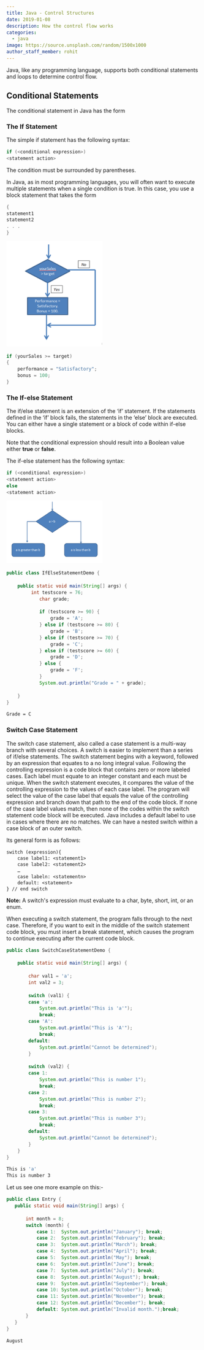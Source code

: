 ```yaml
---
title: Java - Control Structures
date: 2019-01-08
description: How the control flow works
categories:
  - java
image: https://source.unsplash.com/random/1500x1000
author_staff_member: rohit
---
```


Java, like any programming language, supports both conditional statements and loops to determine control flow.

## Conditional Statements

The conditional statement in Java has the form

### The If Statement

The simple if statement has the following syntax:

```java
if (<conditional expression>)
<statement action>
```
The condition must be surrounded by parentheses.

In Java, as in most programming languages, you will often want to execute multiple statements when a single condition is true. In this case, you use a block statement that takes the form
```java
{
statement1
statement2
. . .
}
```

<img alt="if condition" src="/images/java/j-4.png" width="250">

```java
if (yourSales >= target)
{
	performance = "Satisfactory";
	bonus = 100;
}
```

### The If-else Statement

The if/else statement is an extension of the ‘if’ statement. If the statements defined in the ‘if’ block fails, the statements in the ‘else’ block are executed. You can either have a single statement or a block of code within if-else blocks.
 
Note that the conditional expression should result into a Boolean value either **true** or **false**.

The if-else statement has the following syntax:

```java
if (<conditional expression>)
<statement action>
else
<statement action>
```

<img alt="if else condition" src="/images/java/j-5.png" width="250">

```java
public class IfElseStatementDemo {

	public static void main(String[] args) {
		 int testscore = 76;
	        char grade;

	        if (testscore >= 90) {
	            grade = 'A';
	        } else if (testscore >= 80) {
	            grade = 'B';
	        } else if (testscore >= 70) {
	            grade = 'C';
	        } else if (testscore >= 60) {
	            grade = 'D';
	        } else {
	            grade = 'F';
	        }
	        System.out.println("Grade = " + grade);

	}
}
```

```bash
Grade = C
```

### Switch Case Statement
The switch case statement, also called a case statement is a multi-way branch with several choices. A switch is easier to implement than a series of if/else statements. The switch statement begins with a keyword, followed by an expression that equates to a no long integral value. Following the controlling expression is a code block that contains zero or more labeled cases. Each label must equate to an integer constant and each must be unique. When the switch statement executes, it compares the value of the controlling expression to the values of each case label. The program will select the value of the case label that equals the value of the controlling expression and branch down that path to the end of the code block. If none of the case label values match, then none of the codes within the switch statement code block will be executed. Java includes a default label to use in cases where there are no matches. We can have a nested switch within a case block of an outer switch. 

Its general form is as follows:

```text
switch (expression){
    case label1: <statement1>
    case label2: <statement2>
    …
    case labeln: <statementn>
    default: <statement>
} // end switch 
```
**Note:**  A switch's expression must evaluate to a char, byte, short, int, or an enum.

When executing a switch statement, the program falls through to the next case. Therefore, if you want to exit in the middle of the switch statement code block, you must insert a break statement, which causes the program to continue executing after the current code block. 

```java
public class SwitchCaseStatementDemo {

	public static void main(String[] args) {
			
		char val1 = 'a';
		int val2 = 3;
		
		switch (val1) {
		case 'a':
			System.out.println("This is 'a'");
			break;
		case 'A':
			System.out.println("This is 'A'");
			break;
		default:
			System.out.println("Cannot be determined");
		}
		
		switch (val2) {
		case 1:
			System.out.println("This is number 1");
			break;
		case 2:
			System.out.println("This is number 2");
			break;
		case 3:
			System.out.println("This is number 3");
			break;
		default:
			System.out.println("Cannot be determined");
		}
	}
}
```


```bash
This is 'a'
This is number 3
```

 Let us see one more example on this:-
 
 ```java
public class Entry {
    public static void main(String[] args) {

        int month = 8;
        switch (month) {
            case 1:  System.out.println("January"); break;
            case 2:  System.out.println("February"); break;
            case 3:  System.out.println("March"); break;
            case 4:  System.out.println("April"); break;
            case 5:  System.out.println("May"); break;
            case 6:  System.out.println("June"); break;
            case 7:  System.out.println("July"); break;
            case 8:  System.out.println("August"); break;
            case 9:  System.out.println("September"); break;
            case 10: System.out.println("October"); break;
            case 11: System.out.println("November"); break;
            case 12: System.out.println("December"); break;
            default: System.out.println("Invalid month.");break;
        }
    }
}
```


```bash
August
```






